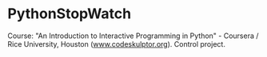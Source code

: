 # PythonStopWatch
Course: "An Introduction to Interactive Programming in Python" - Coursera / Rice University, Houston (www.codeskulptor.org). Control project.
